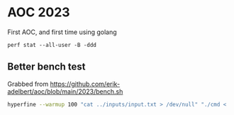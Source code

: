 # AOC 2023

First AOC, and first time using golang

```
perf stat --all-user -B -ddd
```

## Better bench test

Grabbed from https://github.com/erik-adelbert/aoc/blob/main/2023/bench.sh

```sh
hyperfine --warmup 100 "cat ../inputs/input.txt > /dev/null" "./cmd < ../inputs/input.txt" --export-markdown time.md
```

